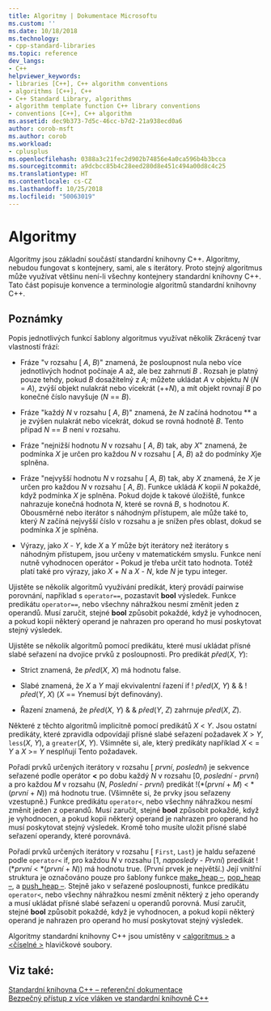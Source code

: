 ```yaml
---
title: Algoritmy | Dokumentace Microsoftu
ms.custom: ''
ms.date: 10/18/2018
ms.technology:
- cpp-standard-libraries
ms.topic: reference
dev_langs:
- C++
helpviewer_keywords:
- libraries [C++], C++ algorithm conventions
- algorithms [C++], C++
- C++ Standard Library, algorithms
- algorithm template function C++ library conventions
- conventions [C++], C++ algorithm
ms.assetid: dec9b373-7d5c-46cc-b7d2-21a938ecd0a6
author: corob-msft
ms.author: corob
ms.workload:
- cplusplus
ms.openlocfilehash: 0388a3c21fec2d902b74856e4a0ca596b4b3bcca
ms.sourcegitcommit: a9dcbcc85b4c28eed280d8e451c494a00d8c4c25
ms.translationtype: HT
ms.contentlocale: cs-CZ
ms.lasthandoff: 10/25/2018
ms.locfileid: "50063019"
---
```

# <a name="algorithms"></a>Algoritmy

Algoritmy jsou základní součástí standardní knihovny C++. Algoritmy, nebudou fungovat s kontejnery, sami, ale s iterátory. Proto stejný algoritmus může využívat většinu není-li všechny kontejnery standardní knihovny C++. Tato část popisuje konvence a terminologie algoritmů standardní knihovny C++.

## <a name="remarks"></a>Poznámky

Popis jednotlivých funkcí šablony algoritmus využívat několik Zkrácený tvar vlastností frází:

- Fráze "v rozsahu \[ *A*, *B*)" znamená, že posloupnost nula nebo více jednotlivých hodnot počínaje *A* až, ale bez zahrnutí *B* . Rozsah je platný pouze tehdy, pokud *B* dosažitelný z *A;* můžete ukládat *A* v objektu *N* (*N*  =  *A*), zvýší objekt nulakrát nebo vícekrát (++*N*), a mít objekt rovnají *B* po konečné číslo navyšuje (*N*   ==  *B*).

- Fráze "každý *N* v rozsahu \[ *A*, *B*)" znamená, že *N* začíná hodnotou ** a je zvýšen nulakrát nebo vícekrát, dokud se rovná hodnotě *B*. Tento případ *N* == *B* není v rozsahu.

- Fráze "nejnižší hodnotu *N* v rozsahu \[ *A*, *B*) tak, aby *X*" znamená, že podmínka *X* je určen pro každou *N* v rozsahu \[ *A*, *B*) až do podmínky *X*je splněna.

- Fráze "nejvyšší hodnotu *N* v rozsahu \[ *A*, *B*) tak, aby *X* znamená, že *X* je určen pro každou *N* v rozsahu \[ *A*, *B*). Funkce ukládá *K* kopii *N* pokaždé, když podmínka *X* je splněna. Pokud dojde k takové úložiště, funkce nahrazuje konečná hodnota *N*, které se rovná *B*, s hodnotou *K*. Obousměrné nebo iterátor s náhodným přístupem, ale může také to, který *N* začíná nejvyšší číslo v rozsahu a je snížen přes oblast, dokud se podmínka *X* je splněna.

- Výrazy, jako *X* - *Y*, kde *X* a *Y* může být iterátory než iterátory s náhodným přístupem, jsou určeny v matematickém smyslu. Funkce není nutně vyhodnocen operátor **-** Pokud je třeba určit tato hodnota. Totéž platí také pro výrazy, jako *X* + *N* a *X* - *N*, kde *N*  je typu integer.

Ujistěte se několik algoritmů využívání predikát, který provádí pairwise porovnání, například s `operator==`, pozastavit **bool** výsledek. Funkce predikátu `operator==`, nebo všechny náhražkou nesmí změnit jeden z operandů. Musí zaručit, stejné **bool** způsobit pokaždé, když je vyhodnocen, a pokud kopii některý operand je nahrazen pro operand ho musí poskytovat stejný výsledek.

Ujistěte se několik algoritmů pomocí predikátu, které musí ukládat přísné slabé seřazení na dvojice prvků z posloupnosti. Pro predikát *před*(*X*, *Y*):

- Strict znamená, že *před*(*X*, *X*) má hodnotu false.

- Slabé znamená, že *X* a *Y* mají ekvivalentní řazení if \! *před*(*X*, *Y*) & & \! *před*(*Y*, *X*) (*X* == *Y*nemusí být definovány).

- Řazení znamená, že *před*(*X*, *Y*) & & *před*(*Y*, *Z*) zahrnuje *před*(*X*, *Z*).

Některé z těchto algoritmů implicitně pomocí predikátů *X* \< *Y*. Jsou ostatní predikáty, které zpravidla odpovídají přísné slabé seřazení požadavek *X* > *Y*, `less`(*X*, *Y*), a `greater`(*X*, *Y*). Všimněte si, ale, který predikáty například *X* \< =  *Y* a *X* >= *Y* nesplňují Tento požadavek.

Pořadí prvků určených iterátory v rozsahu \[ *první*, *poslední*) je sekvence seřazené podle operátor **<** po dobu každý  *N* v rozsahu \[0, *poslední* - *první*) a pro každou *M* v rozsahu (*N*, *Poslední* - *první*) predikát \!(\*(*první*  +  *M*) < \*(*první* + *N*)) má hodnotu true. (Všimněte si, že prvky jsou seřazeny vzestupně.) Funkce predikátu `operator<`, nebo všechny náhražkou nesmí změnit jeden z operandů. Musí zaručit, stejné **bool** způsobit pokaždé, když je vyhodnocen, a pokud kopii některý operand je nahrazen pro operand ho musí poskytovat stejný výsledek. Kromě toho musíte uložit přísné slabé seřazení operandy, které porovnává.

Pořadí prvků určených iterátory v rozsahu \[ `First`, `Last`) je haldu seřazené podle `operator<` if, pro každou *N* v rozsahu \[1, *naposledy*  -  *První*) predikát \!(\*_první_ < \*(*první*  +  *N*)) má hodnotu true. (První prvek je největší.) Její vnitřní struktura je označováno pouze pro šablony funkce [make_heap –](../standard-library/algorithm-functions.md#make_heap), [pop_heap –](../standard-library/algorithm-functions.md#pop_heap), a [push_heap –](../standard-library/algorithm-functions.md#push_heap). Stejně jako v seřazené posloupnosti, funkce predikátu `operator<`, nebo všechny náhražkou nesmí změnit některý z jeho operandy a musí ukládat přísné slabé seřazení u operandů porovná. Musí zaručit, stejné **bool** způsobit pokaždé, když je vyhodnocen, a pokud kopii některý operand je nahrazen pro operand ho musí poskytovat stejný výsledek.

Algoritmy standardní knihovny C++ jsou umístěny v [ \<algoritmus >](../standard-library/algorithm.md) a [ \<číselné >](../standard-library/numeric.md) hlavičkové soubory.

## <a name="see-also"></a>Viz také:

[Standardní knihovna C++ – referenční dokumentace](../standard-library/cpp-standard-library-reference.md)<br/>
[Bezpečný přístup z více vláken ve standardní knihovně C++](../standard-library/thread-safety-in-the-cpp-standard-library.md)<br/>
